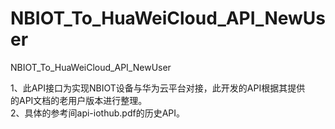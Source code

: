 # NBIOT_To_HuaWeiCloud_API_NewUser   
NBIOT_To_HuaWeiCloud_API_NewUser             
                                
1、此API接口为实现NBIOT设备与华为云平台对接，此开发的API根据其提供            
   的API文档的老用户版本进行整理。                                         
2、具体的参考间api-iothub.pdf的历史API。       
                                     

          
                
              

    
     
  
      
                                          
                                   
   
